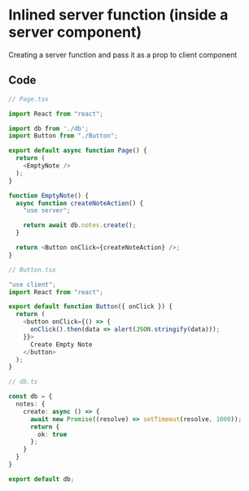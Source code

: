 # Inlined server function (inside a server component)

Creating a server function and pass it as a prop to client component

## Code

```typescript
// Page.tsx

import React from "react";

import db from './db';
import Button from "./Button";

export default async function Page() {
  return (
    <EmptyNote />
  );
}

function EmptyNote() {
  async function createNoteAction() {
    "use server";

    return await db.notes.create();
  }

  return <Button onClick={createNoteAction} />;
}

```

```typescript
// Button.tsx

"use client";
import React from "react";

export default function Button({ onClick }) {
  return (
    <button onClick={() => {
      onClick().then(data => alert(JSON.stringify(data)));
    }}>
      Create Empty Note
    </button>
  );
}

```

```typescript
// db.ts

const db = {
  notes: {
    create: async () => {
      await new Promise((resolve) => setTimeout(resolve, 1000));
      return {
        ok: true
      };
    }
  }
}

export default db;
```